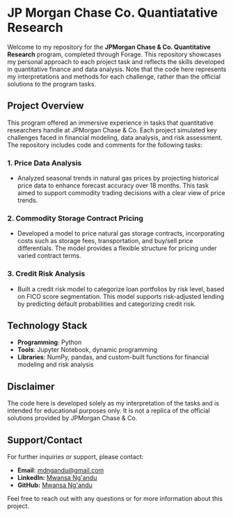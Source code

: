 # JP Morgan Chase Co. Quantiatative Research

Welcome to my repository for the **JPMorgan Chase & Co. Quantitative Research** program, completed through Forage. This repository showcases my personal approach to each project task and reflects the skills developed in quantitative finance and data analysis. Note that the code here represents my interpretations and methods for each challenge, rather than the official solutions to the program tasks.

## Project Overview

This program offered an immersive experience in tasks that quantitative researchers handle at JPMorgan Chase & Co. Each project simulated key challenges faced in financial modeling, data analysis, and risk assessment. The repository includes code and comments for the following tasks:

### 1. **Price Data Analysis**
   - Analyzed seasonal trends in natural gas prices by projecting historical price data to enhance forecast accuracy over 18 months. This task aimed to support commodity trading decisions with a clear view of price trends.
   
### 2. **Commodity Storage Contract Pricing**
   - Developed a model to price natural gas storage contracts, incorporating costs such as storage fees, transportation, and buy/sell price differentials. The model provides a flexible structure for pricing under varied contract terms.
   
### 3. **Credit Risk Analysis**
   - Built a credit risk model to categorize loan portfolios by risk level, based on FICO score segmentation. This model supports risk-adjusted lending by predicting default probabilities and categorizing credit risk.

## Technology Stack
- **Programming**: Python
- **Tools**: Jupyter Notebook, dynamic programming
- **Libraries**: NumPy, pandas, and custom-built functions for financial modeling and risk analysis

## Disclaimer

The code here is developed solely as my interpretation of the tasks and is intended for educational purposes only. It is not a replica of the official solutions provided by JPMorgan Chase & Co.

## Support/Contact

For further inquiries or support, please contact:

- **Email:** mdngandu@gmail.com
- **LinkedIn:** [Mwansa Ng'andu](https://www.linkedin.com/in/mwansangandu)
- **GitHub:** [Mwansa Ng'andu](https://github.com/MwansaNgandu)

Feel free to reach out with any questions or for more information about this project.
